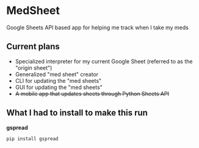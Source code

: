 # MedSheet
Google Sheets API based app for helping me track when I take my meds
## Current plans
* Specialized interpreter for my current Google Sheet (referred to as the "origin sheet")
* Generalized "med sheet" creator
* CLI for updating the "med sheets"
* GUI for updating the "med sheets"
* ~~A mobile app that updates sheets through Python Sheets API~~
## What I had to install to make this run

**gspread**

```pip install gspread```
